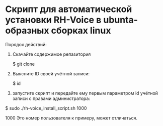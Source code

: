 # Скрипт для автоматической установки RH-Voice в ubunta-образных сборках linux

Порядок действий:
1. Скачайте содержимое репазитория

    $ git clone 

2. Выясните ID своей учётной записи:

    $ id

3. запустите скрипт и передайте ему первым параметром id учётной записи с правами администратора:

$ sudo ./rh-voice_install_script.sh 1000

1000 Это номер пользователя к примеру, может отличаться.
